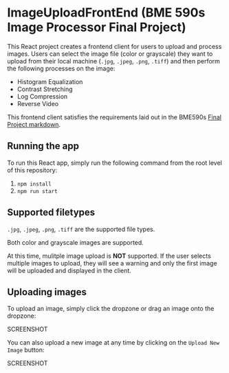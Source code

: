 # ImageUploadFrontEnd (BME 590s Image Processor Final Project)
This React project creates a frontend client for users to upload and process images. Users can select the image file (color or grayscale) they want to upload from their local machine (`.jpg`, `.jpeg`, `.png`, `.tiff`) and then perform the following processes on the image:
* Histogram Equalization
* Contrast Stretching
* Log Compression
* Reverse Video

This frontend client satisfies the requirements laid out in the BME590s [Final Project markdown](https://github.com/mlp6/Medical-Software-Design/blob/master/FinalProjects/ImageProcessorS18/ImageProcessorS18.md).

## Running the app
To run this React app, simply run the following command from the root level of this repository:  
1) `npm install`  
2) `npm run start`

## Supported filetypes
`.jpg`, `.jpeg`, `.png`, `.tiff` are the supported file types. 

Both color and grayscale images are supported. 

At this time, mulitple image upload is **NOT** supported. If the user selects multiple images to upload, they will see a warning and only the first image will be uploaded and displayed in the client. 

## Uploading images
To upload an image, simply click the dropzone or drag an image onto the dropzone: 

SCREENSHOT

You can also upload a new image at any time by clicking on the `Upload New Image` button: 

SCREENSHOT
